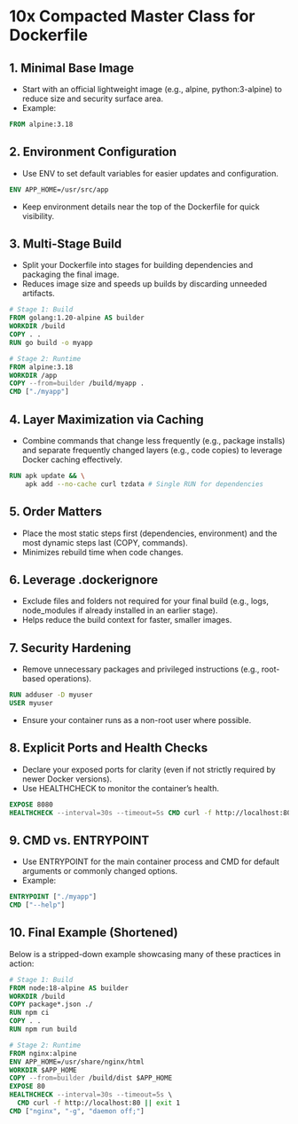 
# 10x Compacted Master Class for Dockerfile

## 1. Minimal Base Image
- Start with an official lightweight image (e.g., alpine, python:3-alpine) to reduce size and security surface area.  
- Example:  
```dockerfile
FROM alpine:3.18
```

## 2. Environment Configuration
- Use ENV to set default variables for easier updates and configuration.  
```dockerfile
ENV APP_HOME=/usr/src/app
```
- Keep environment details near the top of the Dockerfile for quick visibility.

## 3. Multi-Stage Build
- Split your Dockerfile into stages for building dependencies and packaging the final image.  
- Reduces image size and speeds up builds by discarding unneeded artifacts.  
```dockerfile
# Stage 1: Build
FROM golang:1.20-alpine AS builder
WORKDIR /build
COPY . .
RUN go build -o myapp

# Stage 2: Runtime
FROM alpine:3.18
WORKDIR /app
COPY --from=builder /build/myapp .
CMD ["./myapp"]
```

## 4. Layer Maximization via Caching
- Combine commands that change less frequently (e.g., package installs) and separate frequently changed layers (e.g., code copies) to leverage Docker caching effectively.  
```dockerfile
RUN apk update && \
    apk add --no-cache curl tzdata # Single RUN for dependencies
```

## 5. Order Matters
- Place the most static steps first (dependencies, environment) and the most dynamic steps last (COPY, commands).  
- Minimizes rebuild time when code changes.

## 6. Leverage .dockerignore
- Exclude files and folders not required for your final build (e.g., logs, node_modules if already installed in an earlier stage).  
- Helps reduce the build context for faster, smaller images.

## 7. Security Hardening
- Remove unnecessary packages and privileged instructions (e.g., root-based operations).  
```dockerfile
RUN adduser -D myuser
USER myuser
```
- Ensure your container runs as a non-root user where possible.

## 8. Explicit Ports and Health Checks
- Declare your exposed ports for clarity (even if not strictly required by newer Docker versions).  
- Use HEALTHCHECK to monitor the container’s health.  
```dockerfile
EXPOSE 8080
HEALTHCHECK --interval=30s --timeout=5s CMD curl -f http://localhost:8080/health || exit 1
```

## 9. CMD vs. ENTRYPOINT
- Use ENTRYPOINT for the main container process and CMD for default arguments or commonly changed options.  
- Example:  
```dockerfile
ENTRYPOINT ["./myapp"]
CMD ["--help"]
```

## 10. Final Example (Shortened)
Below is a stripped-down example showcasing many of these practices in action:

```dockerfile
# Stage 1: Build
FROM node:18-alpine AS builder
WORKDIR /build
COPY package*.json ./
RUN npm ci
COPY . .
RUN npm run build

# Stage 2: Runtime
FROM nginx:alpine
ENV APP_HOME=/usr/share/nginx/html
WORKDIR $APP_HOME
COPY --from=builder /build/dist $APP_HOME
EXPOSE 80
HEALTHCHECK --interval=30s --timeout=5s \
  CMD curl -f http://localhost:80 || exit 1
CMD ["nginx", "-g", "daemon off;"]
```

